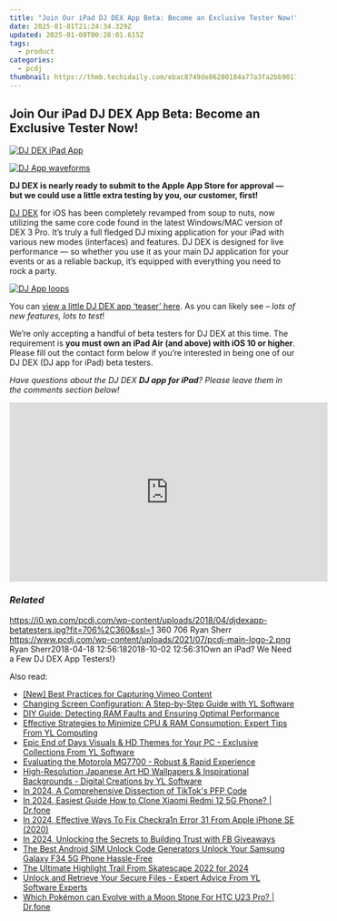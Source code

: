 ```yaml
---
title: "Join Our iPad DJ DEX App Beta: Become an Exclusive Tester Now!"
date: 2025-01-01T21:24:34.329Z
updated: 2025-01-09T00:28:01.615Z
tags:
  - product
categories:
  - pcdj
thumbnail: https://thmb.techidaily.com/ebac8749de86200184a77a3fa2bb901785d67bf12335ea2d0dc0b871ccf2113a.jpg
---
```


## Join Our iPad DJ DEX App Beta: Become an Exclusive Tester Now!

[![DJ DEX iPad App](https://i0.wp.com/pcdj.com/wp-content/uploads/2018/04/djdexapp-betatesters.jpg?resize=706%2C321&ssl=1)](https://i0.wp.com/pcdj.com/wp-content/uploads/2018/04/djdexapp-betatesters.jpg?fit=706%2C360&ssl=1 "DJ DEX iPad App")

[![DJ App waveforms](https://i0.wp.com/pcdj.com/wp-content/uploads/2018/04/djdex2.jpg?resize=180%2C180&ssl=1 "DJ App waveforms")](https://i0.wp.com/pcdj.com/wp-content/uploads/2018/04/djdex2.jpg?fit=800%2C800&ssl=1)

**DJ DEX is nearly ready to submit to the Apple App Store for approval — but we could use a little extra testing by you, our customer, first!**

[DJ DEX](https://tools.techidaily.com/pcdj/products/) for iOS has been completely revamped from soup to nuts, now utilizing the same core code found in the latest Windows/MAC version of DEX 3 Pro. It’s truly a full fledged DJ mixing application for your iPad with various new modes (interfaces) and features. DJ DEX is designed for live performance — so whether you use it as your main DJ application for your events or as a reliable backup, it’s equipped with everything you need to rock a party.

[![DJ App loops](https://i2.wp.com/pcdj.com/wp-content/uploads/2018/04/djdex4.jpg?resize=180%2C180&ssl=1 "DJ App loops")](https://i2.wp.com/pcdj.com/wp-content/uploads/2018/04/djdex4.jpg?fit=800%2C800&ssl=1)

You can [view a little DJ DEX app ‘teaser’ here](https://tools.techidaily.com/pcdj/products/). As you can likely see – _lots of new features, lots to test_!

We’re only accepting a handful of beta testers for DJ DEX at this time. The requirement is **you must own an iPad Air (and above) with iOS 10 or higher**. Please fill out the contact form below if you’re interested in being one of our DJ DEX (DJ app for iPad) beta testers.

_Have questions about the DJ DEX **DJ app for iPad**? Please leave them in the comments section below!_

<!-- affiliate ads begin -->
<iframe width="560" height="315" src="https://www.youtube.com/embed/poI1NQxHfjc?si=ZLG0wziYcTKIKwL5" title="YouTube video player" frameborder="0" allow="accelerometer; autoplay; clipboard-write; encrypted-media; gyroscope; picture-in-picture; web-share" referrerpolicy="strict-origin-when-cross-origin" allowfullscreen></iframe>
<!-- affiliate ads end -->

### _Related_

https://i0.wp.com/pcdj.com/wp-content/uploads/2018/04/djdexapp-betatesters.jpg?fit=706%2C360&ssl=1 360 706 Ryan Sherr https://www.pcdj.com/wp-content/uploads/2021/07/pcdj-main-logo-2.png Ryan Sherr2018-04-18 12:56:182018-10-02 12:56:31Own an iPad? We Need a Few DJ DEX App Testers!}

<ins class="adsbygoogle"
     style="display:block"
     data-ad-format="autorelaxed"
     data-ad-client="ca-pub-7571918770474297"
     data-ad-slot="1223367746"></ins>

<ins class="adsbygoogle"
     style="display:block"
     data-ad-client="ca-pub-7571918770474297"
     data-ad-slot="8358498916"
     data-ad-format="auto"
     data-full-width-responsive="true"></ins>

<span class="atpl-alsoreadstyle">Also read:</span>
<div><ul>
<li><a href="https://video-screen-grab.techidaily.com/new-best-practices-for-capturing-vimeo-content/"><u>[New] Best Practices for Capturing Vimeo Content</u></a></li>
<li><a href="https://win-cloud.techidaily.com/changing-screen-configuration-a-step-by-step-guide-with-yl-software/"><u>Changing Screen Configuration: A Step-by-Step Guide with YL Software</u></a></li>
<li><a href="https://win-cloud.techidaily.com/diy-guide-detecting-ram-faults-and-ensuring-optimal-performance/"><u>DIY Guide: Detecting RAM Faults and Ensuring Optimal Performance</u></a></li>
<li><a href="https://win-cloud.techidaily.com/effective-strategies-to-minimize-cpu-and-ram-consumption-expert-tips-from-yl-computing/"><u>Effective Strategies to Minimize CPU & RAM Consumption: Expert Tips From YL Computing</u></a></li>
<li><a href="https://win-cloud.techidaily.com/epic-end-of-days-visuals-and-hd-themes-for-your-pc-exclusive-collections-from-yl-software/"><u>Epic End of Days Visuals & HD Themes for Your PC - Exclusive Collections From YL Software</u></a></li>
<li><a href="https://ios-unlock.techidaily.com/evaluating-the-motorola-mg7700-robust-and-rapid-experience/"><u>Evaluating the Motorola MG7700 - Robust & Rapid Experience</u></a></li>
<li><a href="https://win-cloud.techidaily.com/high-resolution-japanese-art-hd-wallpapers-and-inspirational-backgrounds-digital-creations-by-yl-software/"><u>High-Resolution Japanese Art HD Wallpapers & Inspirational Backgrounds - Digital Creations by YL Software</u></a></li>
<li><a href="https://tiktok-video-files.techidaily.com/in-2024-a-comprehensive-dissection-of-tiktoks-pfp-code/"><u>In 2024, A Comprehensive Dissection of TikTok's PFP Code</u></a></li>
<li><a href="https://android-transfer.techidaily.com/in-2024-easiest-guide-how-to-clone-xiaomi-redmi-12-5g-phone-drfone-by-drfone-transfer-from-android-transfer-from-android/"><u>In 2024, Easiest Guide How to Clone Xiaomi Redmi 12 5G Phone? | Dr.fone</u></a></li>
<li><a href="https://activate-lock.techidaily.com/in-2024-effective-ways-to-fix-checkra1n-error-31-from-apple-iphone-se-2020-by-drfone-ios/"><u>In 2024, Effective Ways To Fix Checkra1n Error 31 From Apple iPhone SE (2020)</u></a></li>
<li><a href="https://some-guidance.techidaily.com/in-2024-unlocking-the-secrets-to-building-trust-with-fb-giveaways/"><u>In 2024, Unlocking the Secrets to Building Trust with FB Giveaways</u></a></li>
<li><a href="https://sim-unlock.techidaily.com/the-best-android-sim-unlock-code-generators-unlock-your-samsung-galaxy-f34-5g-phone-hassle-free-by-drfone-android/"><u>The Best Android SIM Unlock Code Generators Unlock Your Samsung Galaxy F34 5G Phone Hassle-Free</u></a></li>
<li><a href="https://some-approaches.techidaily.com/the-ultimate-highlight-trail-from-skatescape-2022-for-2024/"><u>The Ultimate Highlight Trail From Skatescape 2022 for 2024</u></a></li>
<li><a href="https://win-cloud.techidaily.com/unlock-and-retrieve-your-secure-files-expert-advice-from-yl-software-experts/"><u>Unlock and Retrieve Your Secure Files - Expert Advice From YL Software Experts</u></a></li>
<li><a href="https://android-pokemon-go.techidaily.com/which-pokemon-can-evolve-with-a-moon-stone-for-htc-u23-pro-drfone-by-drfone-virtual-android/"><u>Which Pokémon can Evolve with a Moon Stone For HTC U23 Pro? | Dr.fone</u></a></li>
</ul></div>

